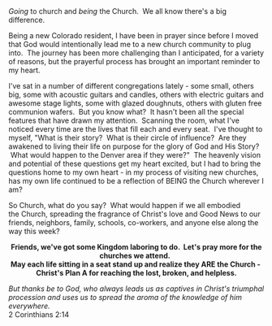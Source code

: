 <p> </p>
<p><em> Going</em> to church and <em>being</em> the Church.  We all know there's a big difference.</p>
<p>Being a new Colorado resident, I have been in prayer since before I moved that God would intentionally lead me to a new church community to plug into.  The journey has been more challenging than I anticipated, for a variety of reasons, but the prayerful process has brought an important reminder to my heart.</p>
<p>I've sat in a number of different congregations lately - some small, others big, some with acoustic guitars and candles, others with electric guitars and awesome stage lights, some with glazed doughnuts, others with gluten free communion wafers.  But you know what?  It hasn't been all the special features that have drawn my attention.  Scanning the room, what I've noticed every time are the lives that fill each and every seat.  I've thought to myself, "What is their story?  What is their circle of influence?  Are they awakened to living their life on purpose for the glory of God and His Story?  What would happen to the Denver area if they were?"  The heavenly vision and potential of these questions get my heart excited, but I had to bring the questions home to my own heart - in my process of visiting new churches, has my own life continued to be a reflection of BEING the Church wherever I am?</p>
<p>So Church, what do you say?  What would happen if we all embodied the C<span>hurch, spreading the fragrance of Christ's love and Good News to our friends, neighbors, family, schools, co-workers, and anyone else along the way this week? </span></p>
<p style="text-align: center;"><strong>Friends, we've got some Kingdom laboring to do.  Let's pray more for the churches we attend.  <br />May each life sitting in a seat stand up and realize they ARE the Church - <br />Christ's Plan A for reaching the lost, broken, and helpless. </strong></p>
<p><span><em>But thanks be to God, who always leads us as captives in Christ's triumphal procession and uses us to spread the aroma of the knowledge of him everywhere.</em> <br />2 Corinthians 2:14</span></p>